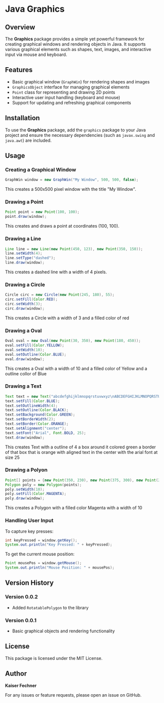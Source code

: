 # Java Graphics

## Overview
The **Graphics** package provides a simple yet powerful framework for creating graphical windows and rendering objects in Java. It supports various graphical elements such as shapes, text, images, and interactive input via mouse and keyboard.

## Features
- Basic graphical window (`GraphWin`) for rendering shapes and images
- `GraphicsObject` interface for managing graphical elements
- `Point` class for representing and drawing 2D points
- Interactive user input handling (keyboard and mouse)
- Support for updating and refreshing graphical components

## Installation
To use the **Graphics** package, add the `graphics` package to your Java project and ensure the necessary dependencies (such as `javax.swing` and `java.awt`) are included.

## Usage
### Creating a Graphical Window
```java
GraphWin window = new GraphWin("My Window", 500, 500, false);
```
This creates a 500x500 pixel window with the title "My Window".

### Drawing a Point
```java
Point point = new Point(100, 100);
point.draw(window);
```
This creates and draws a point at coordinates (100, 100).

### Drawing a Line
```java
Line line = new Line(new Point(450, 123), new Point(350, 150));
line.setWidth(4);
line.setType("dashed");
line.draw(window);
```
This creates a dashed line with a width of 4 pixels.

### Drawing a Circle
```java
Circle circ = new Circle(new Point(245, 180), 55);
circ.setFill(Color.RED);
circ.setWidth(3);
circ.draw(window);
```
This creates a Circle with a width of 3 and a filled color of red

### Drawing a Oval
```java
Oval oval = new Oval(new Point(30, 350), new Point(180, 450));
oval.setFill(Color.YELLOW);
oval.setWidth(10);
oval.setOutline(Color.BLUE);
oval.draw(window);
```
This creates a Oval with a width of 10 and a filled color of Yellow and a outline collor of Blue

### Drawing a Text
```java
Text text = new Text("abcdefghijklmnopqrstuvwxyz\nABCDEFGHIJKLMNOPQRSTUFWXYZ\n1234567890!@#$%^&*()", new Point(250, 100));
text.setFill(Color.BLUE);
text.setOutlineWidth(4);
text.setOutline(Color.BLACK);
text.setBackground(Color.GREEN);
text.setBorderWidth(2);
text.setBorder(Color.ORANGE);
text.setAlignment("center");
text.setFont("Arial", Font.BOLD, 25);
text.draw(window);
```
This creates Text with a outline of 4 a box around it colored green a border of that box that is orange with aligned text in the center with the arial font at size 25

### Drawing a Polyon
```java
Point[] points = {new Point(350, 230), new Point(375, 300), new Point(245, 385)};
Polygon poly = new Polygon(points);
poly.setWidth(10);
poly.setFill(Color.MAGENTA);
poly.draw(window);
```
This creates a Polygon with a filled color Magenta with a width of 10

### Handling User Input
To capture key presses:
```java
int keyPressed = window.getKey();
System.out.println("Key Pressed: " + keyPressed);
```
To get the current mouse position:
```java
Point mousePos = window.getMouse();
System.out.println("Mouse Position: " + mousePos);
```

## Version History
### Version 0.0.2
- Added `RotatablePolygon` to the library

### Version 0.0.1
- Basic graphical objects and rendering functionality

## License
This package is licensed under the MIT License.

## Author
**Kaiser Fechner**

For any issues or feature requests, please open an issue on GitHub.

